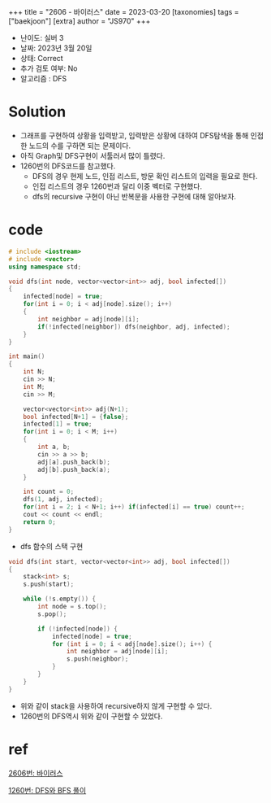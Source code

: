 +++
title = "2606 - 바이러스"
date = 2023-03-20
[taxonomies]
tags = ["baekjoon"]
[extra]
author = "JS970"
+++
- 난이도: 실버 3
- 날짜: 2023년 3월 20일
- 상태: Correct
- 추가 검토 여부: No 
- 알고리즘 : DFS

# Solution
- 그래프를 구현하여 상황을 입력받고, 입력받은 상황에 대하여 DFS탐색을 통해 인접한 노드의 수를 구하면 되는 문제이다.
- 아직 Graph및 DFS구현이 서툴러서 많이 틀렸다.
- 1260번의 DFS코드를 참고했다.
	- DFS의 경우 현제 노드, 인접 리스트, 방문 확인 리스트의 입력을 필요로 한다.
	- 인접 리스트의 경우 1260번과 달리 이중 벡터로 구현했다.
	- dfs의 recursive 구현이 아닌 반복문을 사용한 구현에 대해 알아보자.

# code
```c++
# include <iostream>
# include <vector>
using namespace std;

void dfs(int node, vector<vector<int>> adj, bool infected[])
{
    infected[node] = true;
    for(int i = 0; i < adj[node].size(); i++)
    {
        int neighbor = adj[node][i];
        if(!infected[neighbor]) dfs(neighbor, adj, infected);
    }
}

int main()
{
    int N;
    cin >> N;
    int M;
    cin >> M;

    vector<vector<int>> adj(N+1);
    bool infected[N+1] = {false};
    infected[1] = true;
    for(int i = 0; i < M; i++)
    {
        int a, b;
        cin >> a >> b;
        adj[a].push_back(b);
        adj[b].push_back(a);
    }

    int count = 0;
    dfs(1, adj, infected);
    for(int i = 2; i < N+1; i++) if(infected[i] == true) count++;
    cout << count << endl;
    return 0;
}
```

- dfs 함수의 스택 구현
```c++
void dfs(int start, vector<vector<int>> adj, bool infected[])
{
    stack<int> s;
    s.push(start);

    while (!s.empty()) {
        int node = s.top();
        s.pop();

        if (!infected[node]) {
            infected[node] = true;
            for (int i = 0; i < adj[node].size(); i++) {
                int neighbor = adj[node][i];
                s.push(neighbor);
            }
        }
    }
}
```
- 위와 같이 stack을 사용하여 recursive하지 않게 구현할 수 있다.
- 1260번의 DFS역시 위와 같이 구현할 수 있었다.

# ref
[2606번: 바이러스](https://www.acmicpc.net/problem/2606)

[1260번: DFS와 BFS 풀이](https://js970.github.io/1260-dfswa-bfs/)